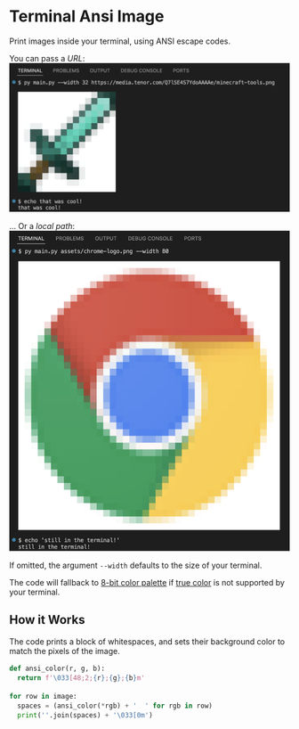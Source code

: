# Terminal Ansi Image

Print images inside your terminal, using ANSI escape codes.

You can pass a *URL*:
![image](assets/screenshot-minecraft-tool.png)

... Or a *local path*:
![image](assets/screenshot-chrome-logo.png)

If omitted, the argument `--width` defaults to the size of your terminal.

The code will fallback to [8-bit color palette](https://en.wikipedia.org/wiki/ANSI_escape_code#8-bit) if [true color](https://en.wikipedia.org/wiki/ANSI_escape_code#24-bit) is not supported by your terminal.

## How it Works

The code prints a block of whitespaces, and sets their background color to match the pixels of the image.

```py
def ansi_color(r, g, b):
  return f'\033[48;2;{r};{g};{b}m'

for row in image:
  spaces = (ansi_color(*rgb) + '  ' for rgb in row)
  print(''.join(spaces) + '\033[0m')
```
